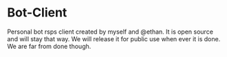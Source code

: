 # Bot-Client
Personal bot rsps client created by myself and @ethan. 
It is open source and will stay that way. We will release it for public use when ever it is done. We are far from done though.
